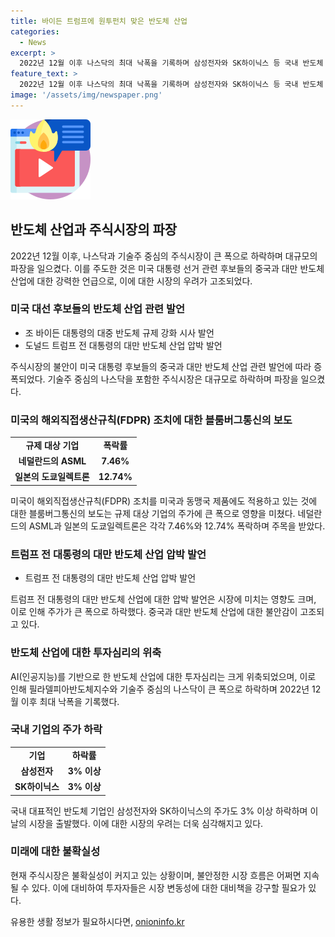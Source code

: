 ```yaml
---
title: 바이든 트럼프에 원투펀치 맞은 반도체 산업
categories:
  - News
excerpt: >
  2022년 12월 이후 나스닥의 최대 낙폭을 기록하며 삼성전자와 SK하이닉스 등 국내 반도체 기업 주가 하락. 미국 대통령 선거와 중국, 대만 반도체 산업 간의 갈등으로 인한 주가 하락. 바이든 정부의 해외직접생산규칙(FDPR) 조치로 반도체 산업 규제가 강화될 것으로 전망되며, 이로 인해 주가 하락세가 확산. 중국 판매 비중이 높은 기업들도 주가 하락에 영향을 받음. 변동성 확대 가능성에 대한 우려 표명. 
feature_text: >
  2022년 12월 이후 나스닥의 최대 낙폭을 기록하며 삼성전자와 SK하이닉스 등 국내 반도체 기업 주가 하락. 미국 대통령 선거와 중국, 대만 반도체 산업 간의 갈등으로 인한 주가 하락. 바이든 정부의 해외직접생산규칙(FDPR) 조치로 반도체 산업 규제가 강화될 것으로 전망되며, 이로 인해 주가 하락세가 확산. 중국 판매 비중이 높은 기업들도 주가 하락에 영향을 받음. 변동성 확대 가능성에 대한 우려 표명. 
image: '/assets/img/newspaper.png'
---
```


<p><img src="/assets/img/news.png" alt="rentncar 속보" /></p>

<h2 data-ke-size="size26">반도체 산업과 주식시장의 파장</h2>

<p data-ke-size="size16">2022년 12월 이후, 나스닥과 기술주 중심의 주식시장이 큰 폭으로 하락하며 대규모의 파장을 일으켰다. 이를 주도한 것은 미국 대통령 선거 관련 후보들의 중국과 대만 반도체 산업에 대한 강력한 언급으로, 이에 대한 시장의 우려가 고조되었다.</p>

<h3>미국 대선 후보들의 반도체 산업 관련 발언</h3>

<ul>
  <li>조 바이든 대통령의 대중 반도체 규제 강화 시사 발언</li>
  <li>도널드 트럼프 전 대통령의 대만 반도체 산업 압박 발언</li>
</ul>

<p data-ke-size="size16">주식시장의 불안이 미국 대통령 후보들의 중국과 대만 반도체 산업 관련 발언에 따라 증폭되었다. 기술주 중심의 나스닥을 포함한 주식시장은 대규모로 하락하며 파장을 일으켰다.</p>

<h3>미국의 해외직접생산규칙(FDPR) 조치에 대한 블룸버그통신의 보도</h3>

<table>
  <tr>
    <td style="text-align: center; height: 17px;"><b>규제 대상 기업</b></td>
    <td style="text-align: center; height: 17px;"><b>폭락률</b></td>
  </tr>
  <tr>
    <td style="text-align: center; height: 17px;"><b>네덜란드의 ASML</b></td>
    <td style="text-align: center; height: 17px;"><b>7.46%</b></td>
  </tr>
  <tr>
    <td style="text-align: center; height: 17px;"><b>일본의 도쿄일렉트론</b></td>
    <td style="text-align: center; height: 17px;"><b>12.74%</b></td>
  </tr>
</table>

<p data-ke-size="size16">미국이 해외직접생산규칙(FDPR) 조치를 미국과 동맹국 제품에도 적용하고 있는 것에 대한 블룸버그통신의 보도는 규제 대상 기업의 주가에 큰 폭으로 영향을 미쳤다. 네덜란드의 ASML과 일본의 도쿄일렉트론은 각각 7.46%와 12.74% 폭락하며 주목을 받았다.</p>

<h3>트럼프 전 대통령의 대만 반도체 산업 압박 발언</h3>

<ul>
  <li>트럼프 전 대통령의 대만 반도체 산업 압박 발언</li>
</ul>

<p data-ke-size="size16">트럼프 전 대통령의 대만 반도체 산업에 대한 압박 발언은 시장에 미치는 영향도 크며, 이로 인해 주가가 큰 폭으로 하락했다. 중국과 대만 반도체 산업에 대한 불안감이 고조되고 있다.</p>

<h3>반도체 산업에 대한 투자심리의 위축</h3>

<p data-ke-size="size16">AI(인공지능)를 기반으로 한 반도체 산업에 대한 투자심리는 크게 위축되었으며, 이로 인해 필라델피아반도체지수와 기술주 중심의 나스닥이 큰 폭으로 하락하며 2022년 12월 이후 최대 낙폭을 기록했다.</p>

<h3>국내 기업의 주가 하락</h3>

<table>
  <tr>
    <td style="text-align: center; height: 17px;"><b>기업</b></td>
    <td style="text-align: center; height: 17px;"><b>하락률</b></td>
  </tr>
  <tr>
    <td style="text-align: center; height: 17px;"><b>삼성전자</b></td>
    <td style="text-align: center; height: 17px;"><b>3% 이상</b></td>
  </tr>
  <tr>
    <td style="text-align: center; height: 17px;"><b>SK하이닉스</b></td>
    <td style="text-align: center; height: 17px;"><b>3% 이상</b></td>
  </tr>
</table>

<p data-ke-size="size16">국내 대표적인 반도체 기업인 삼성전자와 SK하이닉스의 주가도 3% 이상 하락하며 이날의 시장을 출발했다. 이에 대한 시장의 우려는 더욱 심각해지고 있다.</p>

<h3>미래에 대한 불확실성</h3>

<p data-ke-size="size16">현재 주식시장은 불확실성이 커지고 있는 상황이며, 불안정한 시장 흐름은 어쩌면 지속될 수 있다. 이에 대비하여 투자자들은 시장 변동성에 대한 대비책을 강구할 필요가 있다.</p>

<p data-ke-size="size16"></p>
유용한 생활 정보가 필요하시다면, <a href="https://onioninfo.kr" rel="dofollow">onioninfo.kr</a>


